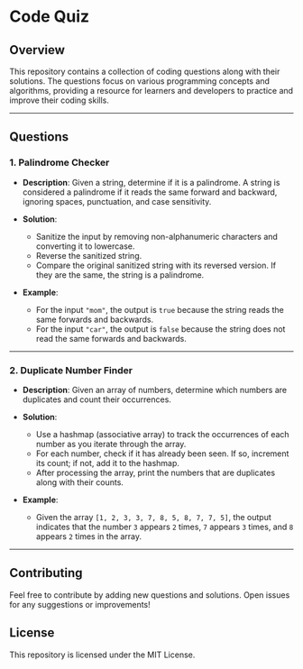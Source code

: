 # Code Quiz 

## Overview
This repository contains a collection of coding questions along with their solutions. The questions focus on various programming concepts and algorithms, providing a resource for learners and developers to practice and improve their coding skills.

---

## Questions

### 1. Palindrome Checker
- **Description**: Given a string, determine if it is a palindrome. A string is considered a palindrome if it reads the same forward and backward, ignoring spaces, punctuation, and case sensitivity.

- **Solution**: 
  - Sanitize the input by removing non-alphanumeric characters and converting it to lowercase.
  - Reverse the sanitized string.
  - Compare the original sanitized string with its reversed version. If they are the same, the string is a palindrome.

- **Example**: 
  - For the input `"mom"`, the output is `true` because the string reads the same forwards and backwards.
  - For the input `"car"`, the output is `false` because the string does not read the same forwards and backwards.

---

### 2. Duplicate Number Finder
- **Description**: Given an array of numbers, determine which numbers are duplicates and count their occurrences.

- **Solution**: 
  - Use a hashmap (associative array) to track the occurrences of each number as you iterate through the array.
  - For each number, check if it has already been seen. If so, increment its count; if not, add it to the hashmap.
  - After processing the array, print the numbers that are duplicates along with their counts.

- **Example**: 
  - Given the array `[1, 2, 3, 3, 7, 8, 5, 8, 7, 7, 5]`, the output indicates that the number `3` appears `2` times, `7` appears `3` times, and `8` appears `2` times in the array.

---

## Contributing
Feel free to contribute by adding new questions and solutions. Open issues for any suggestions or improvements!

## License
This repository is licensed under the MIT License.
